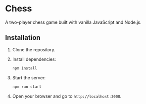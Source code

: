 # Chess

A two-player chess game built with vanilla JavaScript and Node.js.

## Installation

1. Clone the repository.

2. Install dependencies:

    ```sh
    npm install
    ```

3. Start the server:

    ```sh
    npm run start
    ```

4. Open your browser and go to `http://localhost:3000`.
